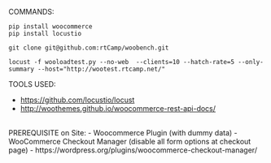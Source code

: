
COMMANDS:
```
pip install woocommerce
pip install locustio
```

```
git clone git@github.com:rtCamp/woobench.git
```
 `locust -f wooloadtest.py --no-web  --clients=10 --hatch-rate=5 --only-summary --host="http://wootest.rtcamp.net/"`


 TOOLS USED:
  - https://github.com/locustio/locust
  - http://woothemes.github.io/woocommerce-rest-api-docs/

<br>
 PREREQUISITE on Site:
  - Woocommerce Plugin (with dummy data)
  - WooCommerce Checkout Manager (disable all form options at checkout page)
      - https://wordpress.org/plugins/woocommerce-checkout-manager/
